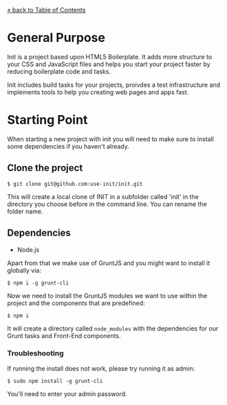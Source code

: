 [&laquo; back to Table of Contents](TOC.md)

# General Purpose

Init is a project based upon HTML5 Boilerplate. It adds more structure to your
CSS and JavaScript files and helps you start your project faster by reducing
boilerplate code and tasks.

Init includes build tasks for your projects, proivdes a test infrastructure and
implements tools to help you creating web pages and apps fast.

# Starting Point

When starting a new project with init you will need to make sure to install some
dependencies if you haven't already.

## Clone the project

	$ git clone git@github.com:use-init/init.git

This will create a local clone of INIT in a subfolder called 'init' in the
directory you choose before in the command line. You can rename the folder name.

## Dependencies

* Node.js

Apart from that we make use of GruntJS and you might want to install it globally via:

	$ npm i -g grunt-cli

Now we need to install the GruntJS modules we want to use within the project and the components that are predefined:

	$ npm i

It will create a directory called `node_modules` with the dependencies for our Grunt tasks and Front-End components.

### Troubleshooting

If running the install does not work, please try running it as admin:

	$ sudo npm install -g grunt-cli

You'll need to enter your admin password.

